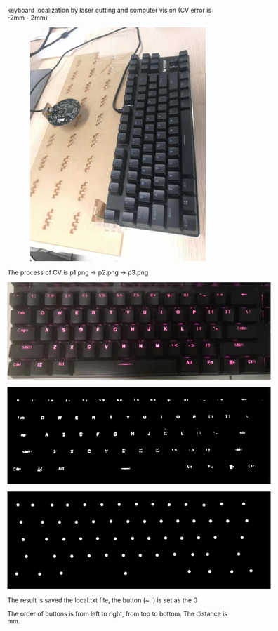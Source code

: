 keyboard localization by laser cutting and computer vision (CV error is -2mm - 2mm)

<p align='center'>
<img src='board.jpg' title='images' style='max-width:400px'></img>
</p>

The process of CV is p1.png -> p2.png -> p3.png

<p align='center'>
<img src='p1.png' title='images' style='max-width:600px'></img>
</p>

<p align='center'>
<img src='p2.png' title='images' style='max-width:600px'></img>
</p>

<p align='center'>
<img src='p3.png' title='images' style='max-width:600px'></img>
</p>


The result is saved the local.txt file, the button (~ \`) is set as the 0 

The order of buttons is from left to right, from top to bottom. The distance is mm.
